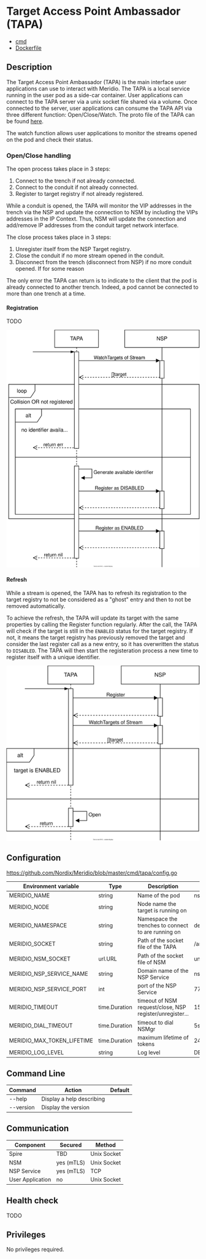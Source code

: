 # Target Access Point Ambassador (TAPA)

* [cmd](https://github.com/Nordix/Meridio/tree/master/cmd/tapa)
* [Dockerfile](https://github.com/Nordix/Meridio/tree/master/build/tapa)

## Description

The Target Access Point Ambassador (TAPA) is the main interface user applications can use to interact with Meridio. The TAPA is a local service running in the user pod as a side-car container. User applications can connect to the TAPA server via a unix socket file shared via a volume. Once connected to the server, user applications can consume the TAPA API via three different function: Open/Close/Watch. The proto file of the TAPA can be found [here](https://github.com/Nordix/Meridio/blob/master/api/ambassador/v1/tap.proto).

The watch function allows user applications to monitor the streams opened on the pod and check their status. 

### Open/Close handling

The open process takes place in 3 steps:
1. Connect to the trench if not already connected.
2. Connect to the conduit if not already connected.
3. Register to target registry if not already registered.

While a conduit is opened, the TAPA will monitor the VIP addresses in the trench via the NSP and update the connection to NSM by including the VIPs addresses in the IP Context. Thus, NSM will update the connection and add/remove IP addresses from the conduit target network interface.

The close process takes place in 3 steps:
1. Unregister itself from the NSP Target registry.
2. Close the conduit if no more stream opened in the conduit.
3. Disconnect from the trench (disconnect from NSP) if no more conduit opened.
If for some reason 

The only error the TAPA can return is to indicate to the client that the pod is already connected to another trench. Indeed, a pod cannot be connected to more than one trench at a time.

#### Registration

TODO

![TAPA-Sequence-Register](resources/TAPA-Sequence-Register.svg)

#### Refresh

While a stream is opened, the TAPA has to refresh its registration to the target registry to not be considered as a "ghost" entry and then to not be removed automatically.

To achieve the refresh, the TAPA will update its target with the same properties by calling the Register function regularly. After the call, the TAPA will check if the target is still in the `ENABLED` status for the target registry. If not, it means the target registry has previously removed the target and consider the last register call as a new entry, so it has overwritten the status to `DISABLED`. The TAPA will then start the registeration process a new time to register itself with a unique identifier.

![TAPA-Sequence-Refresh](resources/TAPA-Sequence-Refresh.svg)
## Configuration 

https://github.com/Nordix/Meridio/blob/master/cmd/tapa/config.go

Environment variable | Type | Description | Default
--- | --- | --- | ---
MERIDIO_NAME | string | Name of the pod | nsc
MERIDIO_NODE | string | Node name the target is running on | 
MERIDIO_NAMESPACE | string | Namespace the trenches to connect to are running on | default
MERIDIO_SOCKET | string | Path of the socket file of the TAPA | /ambassador.sock
MERIDIO_NSM_SOCKET | url.URL | Path of the socket file of NSM | unix:///var/lib/networkservicemesh/nsm.io.sock
MERIDIO_NSP_SERVICE_NAME | string | Domain name of the NSP Service | nsp-service
MERIDIO_NSP_SERVICE_PORT | int | port of the NSP Service | 7778
MERIDIO_TIMEOUT | time.Duration | timeout of NSM request/close, NSP register/unregister... | 15s
MERIDIO_DIAL_TIMEOUT | time.Duration | timeout to dial NSMgr | 5s
MERIDIO_MAX_TOKEN_LIFETIME | time.Duration | maximum lifetime of tokens | 24h
MERIDIO_LOG_LEVEL | string | Log level | DEBUG

## Command Line 

Command | Action | Default
--- | --- | ---
--help | Display a help describing |
--version | Display the version |

## Communication 

Component | Secured | Method
--- | --- | ---
Spire | TBD | Unix Socket
NSM | yes (mTLS) | Unix Socket
NSP Service | yes (mTLS) | TCP
User Application | no | Unix Socket

## Health check

TODO

## Privileges

No privileges required.
